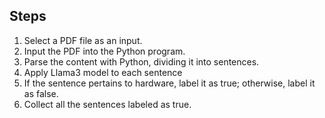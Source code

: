## Steps
1. Select a PDF file as an input.
2. Input the PDF into the Python program.
3. Parse the content with Python, dividing it into sentences.
4. Apply Llama3 model to each sentence
5. If the sentence pertains to hardware, label it as true; otherwise, label it as false.
6. Collect all the sentences labeled as true.
